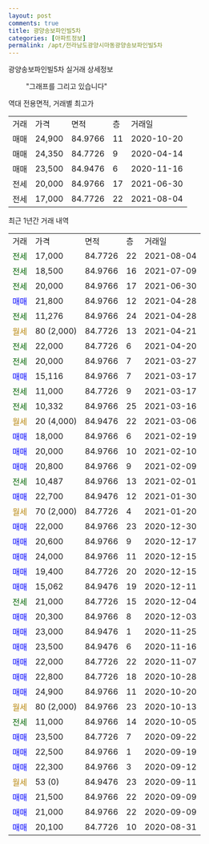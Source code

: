 ```yaml
---
layout: post
comments: true
title: 광양송보파인빌5차
categories: [아파트정보]
permalink: /apt/전라남도광양시마동광양송보파인빌5차
---
```


광양송보파인빌5차 실거래 상세정보

<script type="text/javascript">
  google.charts.load('current', {'packages':['line', 'corechart']});
  google.charts.setOnLoadCallback(drawChart);

  function drawChart() {
    var data = new google.visualization.DataTable();
    data.addColumn('date', '거래일');
    data.addColumn('number', "매매");
    data.addColumn('number', "전세");
    data.addColumn('number', "전매");

    data.addRows([[new Date(Date.parse("2021-08-04")), null, 17000, null], [new Date(Date.parse("2021-07-09")), null, 18500, null], [new Date(Date.parse("2021-06-30")), null, 20000, null], [new Date(Date.parse("2021-04-28")), 21800, null, null], [new Date(Date.parse("2021-04-28")), null, 11276, null], [new Date(Date.parse("2021-04-21")), null, null, null], [new Date(Date.parse("2021-04-20")), null, 22000, null], [new Date(Date.parse("2021-03-27")), null, 20000, null], [new Date(Date.parse("2021-03-17")), 15116, null, null], [new Date(Date.parse("2021-03-17")), null, 11000, null], [new Date(Date.parse("2021-03-16")), null, 10332, null], [new Date(Date.parse("2021-03-06")), null, null, null], [new Date(Date.parse("2021-02-19")), 18000, null, null], [new Date(Date.parse("2021-02-10")), 20000, null, null], [new Date(Date.parse("2021-02-09")), 20800, null, null], [new Date(Date.parse("2021-02-01")), null, 10487, null], [new Date(Date.parse("2021-01-30")), 22700, null, null], [new Date(Date.parse("2021-01-20")), null, null, null], [new Date(Date.parse("2020-12-30")), 22000, null, null], [new Date(Date.parse("2020-12-17")), 20600, null, null], [new Date(Date.parse("2020-12-15")), 24000, null, null], [new Date(Date.parse("2020-12-15")), 19400, null, null], [new Date(Date.parse("2020-12-11")), 15062, null, null], [new Date(Date.parse("2020-12-04")), null, 21000, null], [new Date(Date.parse("2020-12-03")), 20300, null, null], [new Date(Date.parse("2020-11-25")), 23000, null, null], [new Date(Date.parse("2020-11-16")), 23500, null, null], [new Date(Date.parse("2020-11-07")), 22000, null, null], [new Date(Date.parse("2020-10-28")), 22800, null, null], [new Date(Date.parse("2020-10-20")), 24900, null, null], [new Date(Date.parse("2020-10-13")), null, null, null], [new Date(Date.parse("2020-10-05")), null, 11000, null], [new Date(Date.parse("2020-09-22")), 23500, null, null], [new Date(Date.parse("2020-09-19")), 22500, null, null], [new Date(Date.parse("2020-09-12")), 22300, null, null], [new Date(Date.parse("2020-09-11")), null, null, null], [new Date(Date.parse("2020-09-09")), 21500, null, null], [new Date(Date.parse("2020-09-09")), 21000, null, null], [new Date(Date.parse("2020-08-31")), 20100, null, null]]);

    var options = {
      hAxis: {
        format: 'yyyy/MM/dd'
      },    
      lineWidth: 0,
      pointsVisible: true,    
      title: '최근 1년간 유형별 실거래가 분포',
      legend: { position: 'bottom' }
    };

    var formatter = new google.visualization.NumberFormat({pattern:'###,###'} );
    formatter.format(data, 1);
    formatter.format(data, 2);
    
    setTimeout(function() {
        var chart = new google.visualization.LineChart(document.getElementById('columnchart_material'));
        chart.draw(data, (options));
        document.getElementById('loading').style.display = 'none';
    }, 1000);
  }
</script>


<div id="loading" style="z-index:20; display: block; margin-left: 35px">"그래프를 그리고 있습니다"</div>
<div id="columnchart_material" style="width: 95%; margin-left: -35px; display: block"></div>

역대 전용면적, 거래별 최고가
<table class="sortable">
    <tr>
      <td>거래</td>
      <td>가격</td>
      <td>면적</td>
      <td>층</td>
      <td>거래일</td>
    </tr>
        <tr>
          <td>매매</td>
          <td>24,900</td>
          <td>84.9766</td>
          <td>11</td>
          <td>2020-10-20</td>
        </tr>            <tr>
          <td>매매</td>
          <td>24,350</td>
          <td>84.7726</td>
          <td>9</td>
          <td>2020-04-14</td>
        </tr>            <tr>
          <td>매매</td>
          <td>23,500</td>
          <td>84.9476</td>
          <td>6</td>
          <td>2020-11-16</td>
        </tr>        
        <tr>
              <td>전세</td>
              <td>20,000</td>
              <td>84.9766</td>
              <td>17</td>
              <td>2021-06-30</td>
            </tr>            <tr>
              <td>전세</td>
              <td>17,000</td>
              <td>84.7726</td>
              <td>22</td>
              <td>2021-08-04</td>
            </tr>        
    
</table>

최근 1년간 거래 내역

<table class="sortable">
    <tr>
      <td>거래</td>
      <td>가격</td>
      <td>면적</td>
      <td>층</td>
      <td>거래일</td>
    </tr>
    <tr>
      <td><a style="color: darkgreen">전세</a></td>
      <td>17,000</td>
      <td>84.7726</td>
      <td>22</td>
      <td>2021-08-04</td>
    </tr>          <tr>
      <td><a style="color: darkgreen">전세</a></td>
      <td>18,500</td>
      <td>84.9766</td>
      <td>16</td>
      <td>2021-07-09</td>
    </tr>          <tr>
      <td><a style="color: darkgreen">전세</a></td>
      <td>20,000</td>
      <td>84.9766</td>
      <td>17</td>
      <td>2021-06-30</td>
    </tr>          <tr>
      <td><a style="color: blue">매매</a></td>
      <td>21,800</td>
      <td>84.9766</td>
      <td>12</td>
      <td>2021-04-28</td>
    </tr>          <tr>
      <td><a style="color: darkgreen">전세</a></td>
      <td>11,276</td>
      <td>84.9766</td>
      <td>24</td>
      <td>2021-04-28</td>
    </tr>          <tr>
      <td><a style="color: darkgoldenrod">월세</a></td>
      <td>80 (2,000)</td>
      <td>84.7726</td>
      <td>13</td>
      <td>2021-04-21</td>
    </tr>          <tr>
      <td><a style="color: darkgreen">전세</a></td>
      <td>22,000</td>
      <td>84.7726</td>
      <td>6</td>
      <td>2021-04-20</td>
    </tr>          <tr>
      <td><a style="color: darkgreen">전세</a></td>
      <td>20,000</td>
      <td>84.9766</td>
      <td>7</td>
      <td>2021-03-27</td>
    </tr>          <tr>
      <td><a style="color: blue">매매</a></td>
      <td>15,116</td>
      <td>84.9766</td>
      <td>7</td>
      <td>2021-03-17</td>
    </tr>          <tr>
      <td><a style="color: darkgreen">전세</a></td>
      <td>11,000</td>
      <td>84.7726</td>
      <td>9</td>
      <td>2021-03-17</td>
    </tr>          <tr>
      <td><a style="color: darkgreen">전세</a></td>
      <td>10,332</td>
      <td>84.9766</td>
      <td>25</td>
      <td>2021-03-16</td>
    </tr>          <tr>
      <td><a style="color: darkgoldenrod">월세</a></td>
      <td>20 (4,000)</td>
      <td>84.9476</td>
      <td>22</td>
      <td>2021-03-06</td>
    </tr>          <tr>
      <td><a style="color: blue">매매</a></td>
      <td>18,000</td>
      <td>84.9766</td>
      <td>6</td>
      <td>2021-02-19</td>
    </tr>          <tr>
      <td><a style="color: blue">매매</a></td>
      <td>20,000</td>
      <td>84.9766</td>
      <td>10</td>
      <td>2021-02-10</td>
    </tr>          <tr>
      <td><a style="color: blue">매매</a></td>
      <td>20,800</td>
      <td>84.9766</td>
      <td>9</td>
      <td>2021-02-09</td>
    </tr>          <tr>
      <td><a style="color: darkgreen">전세</a></td>
      <td>10,487</td>
      <td>84.9766</td>
      <td>13</td>
      <td>2021-02-01</td>
    </tr>          <tr>
      <td><a style="color: blue">매매</a></td>
      <td>22,700</td>
      <td>84.9476</td>
      <td>12</td>
      <td>2021-01-30</td>
    </tr>          <tr>
      <td><a style="color: darkgoldenrod">월세</a></td>
      <td>70 (2,000)</td>
      <td>84.7726</td>
      <td>4</td>
      <td>2021-01-20</td>
    </tr>          <tr>
      <td><a style="color: blue">매매</a></td>
      <td>22,000</td>
      <td>84.9766</td>
      <td>23</td>
      <td>2020-12-30</td>
    </tr>          <tr>
      <td><a style="color: blue">매매</a></td>
      <td>20,600</td>
      <td>84.9766</td>
      <td>9</td>
      <td>2020-12-17</td>
    </tr>          <tr>
      <td><a style="color: blue">매매</a></td>
      <td>24,000</td>
      <td>84.9766</td>
      <td>11</td>
      <td>2020-12-15</td>
    </tr>          <tr>
      <td><a style="color: blue">매매</a></td>
      <td>19,400</td>
      <td>84.7726</td>
      <td>20</td>
      <td>2020-12-15</td>
    </tr>          <tr>
      <td><a style="color: blue">매매</a></td>
      <td>15,062</td>
      <td>84.9476</td>
      <td>19</td>
      <td>2020-12-11</td>
    </tr>          <tr>
      <td><a style="color: darkgreen">전세</a></td>
      <td>21,000</td>
      <td>84.7726</td>
      <td>15</td>
      <td>2020-12-04</td>
    </tr>          <tr>
      <td><a style="color: blue">매매</a></td>
      <td>20,300</td>
      <td>84.9766</td>
      <td>8</td>
      <td>2020-12-03</td>
    </tr>          <tr>
      <td><a style="color: blue">매매</a></td>
      <td>23,000</td>
      <td>84.9476</td>
      <td>1</td>
      <td>2020-11-25</td>
    </tr>          <tr>
      <td><a style="color: blue">매매</a></td>
      <td>23,500</td>
      <td>84.9476</td>
      <td>6</td>
      <td>2020-11-16</td>
    </tr>          <tr>
      <td><a style="color: blue">매매</a></td>
      <td>22,000</td>
      <td>84.7726</td>
      <td>22</td>
      <td>2020-11-07</td>
    </tr>          <tr>
      <td><a style="color: blue">매매</a></td>
      <td>22,800</td>
      <td>84.7726</td>
      <td>18</td>
      <td>2020-10-28</td>
    </tr>          <tr>
      <td><a style="color: blue">매매</a></td>
      <td>24,900</td>
      <td>84.9766</td>
      <td>11</td>
      <td>2020-10-20</td>
    </tr>          <tr>
      <td><a style="color: darkgoldenrod">월세</a></td>
      <td>80 (2,000)</td>
      <td>84.9766</td>
      <td>23</td>
      <td>2020-10-13</td>
    </tr>          <tr>
      <td><a style="color: darkgreen">전세</a></td>
      <td>11,000</td>
      <td>84.9766</td>
      <td>14</td>
      <td>2020-10-05</td>
    </tr>          <tr>
      <td><a style="color: blue">매매</a></td>
      <td>23,500</td>
      <td>84.7726</td>
      <td>7</td>
      <td>2020-09-22</td>
    </tr>          <tr>
      <td><a style="color: blue">매매</a></td>
      <td>22,500</td>
      <td>84.9766</td>
      <td>1</td>
      <td>2020-09-19</td>
    </tr>          <tr>
      <td><a style="color: blue">매매</a></td>
      <td>22,300</td>
      <td>84.9766</td>
      <td>3</td>
      <td>2020-09-12</td>
    </tr>          <tr>
      <td><a style="color: darkgoldenrod">월세</a></td>
      <td>53 (0)</td>
      <td>84.9476</td>
      <td>23</td>
      <td>2020-09-11</td>
    </tr>          <tr>
      <td><a style="color: blue">매매</a></td>
      <td>21,500</td>
      <td>84.9766</td>
      <td>22</td>
      <td>2020-09-09</td>
    </tr>          <tr>
      <td><a style="color: blue">매매</a></td>
      <td>21,000</td>
      <td>84.9766</td>
      <td>22</td>
      <td>2020-09-09</td>
    </tr>          <tr>
      <td><a style="color: blue">매매</a></td>
      <td>20,100</td>
      <td>84.7726</td>
      <td>10</td>
      <td>2020-08-31</td>
    </tr>      </table>

